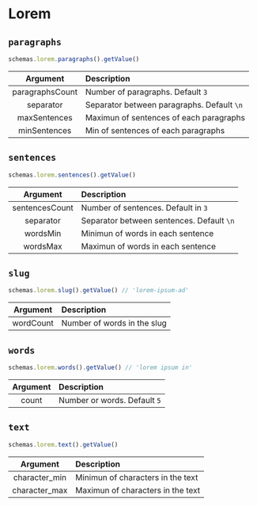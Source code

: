 # Lorem

## `paragraphs`

```js
schemas.lorem.paragraphs().getValue()
```

|    Argument     | Description                                |
| :-------------: | :----------------------------------------- |
| paragraphsCount | Number of paragraphs. Default `3`          |
|    separator    | Separator between paragraphs. Default `\n` |
|  maxSentences   | Maximun of sentences of each paragraphs    |
|  minSentences   | Min of sentences of each paragraphs        |

## `sentences`

```js
schemas.lorem.sentences().getValue()
```

|    Argument    | Description                               |
| :------------: | :---------------------------------------- |
| sentencesCount | Number of sentences. Default in `3`       |
|   separator    | Separator between sentences. Default `\n` |
|    wordsMin    | Minimun of words in each sentence         |
|    wordsMax    | Maximun of words in each sentence         |

## `slug`

```js
schemas.lorem.slug().getValue() // 'lorem-ipsum-ad'
```

| Argument  | Description                 |
| :-------: | :-------------------------- |
| wordCount | Number of words in the slug |

## `words`

```js
schemas.lorem.words().getValue() // 'lorem ipsum in'
```

| Argument | Description                  |
| :------: | :--------------------------- |
|  count   | Number or words. Default `5` |

## `text`

```js
schemas.lorem.text().getValue()
```

|   Argument    | Description                       |
| :-----------: | :-------------------------------- |
| character_min | Minimun of characters in the text |
| character_max | Maximun of characters in the text |
